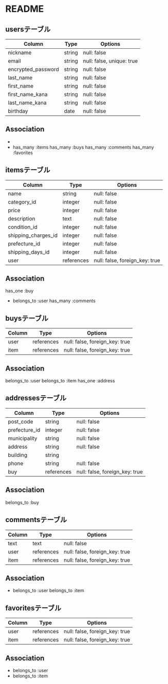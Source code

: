# README

## usersテーブル

| Column            | Type       | Options                  |
| ---------------   | ---------- | -----------              |
| nickname          | string     | null: false              |
| email             | string     | null: false, unique: true|
| encrypted_password| string     | null: false              |
| last_name         | string     | null: false              |
| first_name        | string     | null: false              |
| first_name_kana   | string     | null: false              |
| last_name_kana    | string     | null: false              |
| birthday          | date       | null: false              |

## Association
- 
- has_many   :items
  has_many   :buys
  has_many   :comments
  has_many   :favorites

## itemsテーブル

| Column               | Type       | Options                        |
| -----------------    | ---------- | ------------                   |
| name                 | string     | null: false                    |
| category_id          | integer    | null: false                    |
| price                | integer    | null: false                    |
| description          | text       | null: false                    |
| condition_id         | integer    | null: false                    |
| shipping_charges_id  | integer    | null: false                    |
| prefecture_id        | integer    | null: false                    |
| shipping_days_id     | integer    | null: false                    |
| user                 | references | null: false, foreign_key: true |

## Association
  has_one    :buy
- belongs_to :user
  has_many   :comments

## buysテーブル
| Column               | Type       | Options                        |
| -----------------    | ---------- | ------------                   |
| user                 | references | null: false, foreign_key: true |
| item                 | references | null: false, foreign_key: true |

## Association
 belongs_to :user
 belongs_to :item
 has_one    :address

## addressesテーブル

| Column            | Type       | Options                        |
| ----------------- | ---------- | ------------------------------ |
| post_code         | string     | null: false                    |
| prefecture_id     | integer    | null: false                    |
| municipality      | string     | null: false                    |
| address           | string     | null: false                    |
| building          | string     |                                |
| phone             | string     | null: false                    |
| buy               | references | null: false, foreign_key: true |

## Association
  belongs_to :buy

## commentsテーブル

| Column            | Type       | Options                        |
| ----------------- | ---------- | ------------------------------ |
| text              | text       | null: false                    |
| user              | references | null: false, foreign_key: true |
| item              | references | null: false, foreign_key: true |

## Association
- belongs_to :user
  belongs_to :item

## favoritesテーブル

| Column            | Type       | Options                        |
| ----------------- | ---------- | ------------------------------ |
| user              | references | null: false, foreign_key: true |
| item              | references | null: false, foreign_key: true |

## Association
- belongs_to :user
- belongs_to :item

